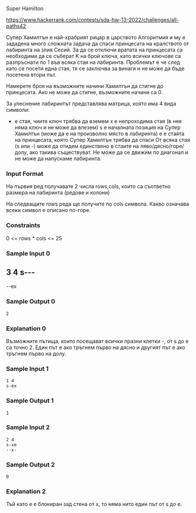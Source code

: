 Super Hamilton

https://www.hackerrank.com/contests/sda-hw-13-2022/challenges/all-paths42

Супер Хамилтън е най-храбрият рицар в царството Алгоритмия и му е зададена много сложната задача да спаси принцесата на кралството от лабиринта на злия Сесий. За да се отключи вратата на принцесата са необходими да се съберат K на брой ключа, като всички ключове са разпръснати по 1 във всяка стая на лабиринта. Проблемът е че след като се посети една стая, тя се заключва за винаги и не може да бъде посетена втори път.

Намерете броя на възможните начини Хамилтън да стигне до принцесата. Ако не може да стигне, възможните начини са 0.

За улеснение лабиринтът представлява матрица, която има 4 вида символи:

- е стая, чиите ключ трябва да вземем
x е непроходима стая (в нея няма ключ и не може да влезем)
s е началната позиция на Супер Хамилтън (може да е на произволно място в лабиринта)
e е стаята на принцесата, която Супер Хамилтън трябва да спаси
От всяка стая (s или -) може да отидем единствено в стаите на ляво/дясно/горе/долу, ако такива съществуват. Не може да се движим по диагонал и не може да напускаме лабиринта.

### Input Format

На първия ред получавате 2 числа rows,cols, които са съответно размера на лабиринта (редове и колони)

На следващите rows реда ще получите по cols символа. Какво означава всеки символ е описано по-горе.

### Constraints

0 <= rows * cols <= 25 

### Sample Input 0

3 4
s---
----
--ex
### Sample Output 0

```
2
```

### Explanation 0

Възможните пътища, които посещават всички празни клетки -, от s до e са точно 2. Един път е ако тръгнем първо на дясно и другият път е ако тръгнем първо на долу.

### Sample Input 1

```
1 4
s-ex
```

### Sample Output 1

```
1
```

### Sample Input 2

```
2 4
s-xe
--x-
```

### Sample Output 2

```
0
```

### Explanation 2

Тъй като e е блокиран зад стена от x, то няма нито един път от s до e.